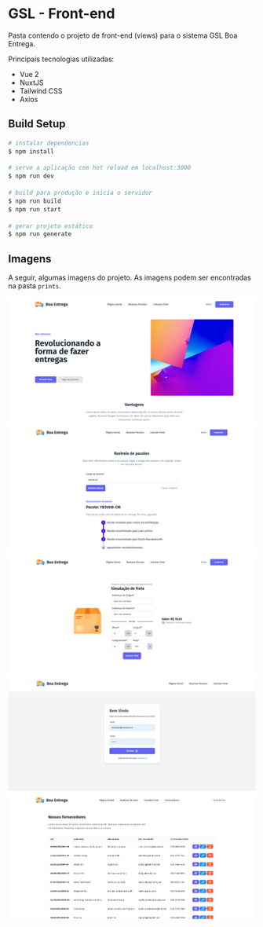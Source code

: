 # GSL - Front-end

Pasta contendo o projeto de front-end (views) para o sistema GSL Boa Entrega.

Principais tecnologias utilizadas:
- Vue 2
- NuxtJS
- Tailwind CSS
- Axios

## Build Setup

```bash
# instalar dependencias
$ npm install

# serve a aplicação com hot reload em localhost:3000
$ npm run dev

# build para produção e inicia o servidor
$ npm run build
$ npm run start

# gerar projeto estático
$ npm run generate
```

## Imagens
A seguir, algumas imagens do projeto. As imagens podem ser encontradas na pasta `prints`.

![Página Inicial](https://github.com/danilopinotti/puc-minas-tcc/raw/master/frontend/prints/01.png)
![Rastreio de Pacotes](https://github.com/danilopinotti/puc-minas-tcc/raw/master/frontend/prints/02.png)
![Cálculo de Frete](https://github.com/danilopinotti/puc-minas-tcc/raw/master/frontend/prints/03.png)
![Página de Login](https://github.com/danilopinotti/puc-minas-tcc/raw/master/frontend/prints/04.png)
![Lista de Fornecedores](https://github.com/danilopinotti/puc-minas-tcc/raw/master/frontend/prints/05.png)
